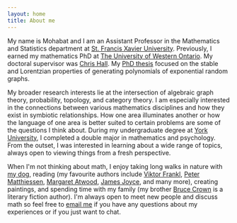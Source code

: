 ```yaml
---
layout: home
title: About me
---
```


My name is Mohabat and I am an Assistant Professor in the Mathematics and Statistics department at [St. Francis Xavier University](https://www.stfx.ca/programs-courses/programs/math-statistics). Previously, I earned my mathematics PhD at [The University of Western Ontario](https://www.math.uwo.ca). My doctoral supervisor was [Chris Hall](https://www.math.uwo.ca/faculty/hall/). My [PhD thesis](https://ir.lib.uwo.ca/etd/9519/) focused on the stable and Lorentzian properties of generating polynomials of exponential random graphs. 

My broader research interests lie at the intersection of algebraic graph theory, probability, topology, and category theory. I am especially interested in the connections between various mathematics disciplines and how they exist in symbiotic relationships. How one area illuminates another or how the language of one area is better suited to certain problems are some of the questions I think about. During my undergraduate degree at [York University](https://www.yorku.ca/), I completed a double major in mathematics and psychology. From the outset, I was interested in learning about a wide range of topics, always open to viewing things from a fresh perspective. 

When I'm not thinking about math, I enjoy taking long walks in nature with [my dog](https://www.instagram.com/woodytheluckylab/), reading (my favourite authors include [Viktor Frankl](https://en.wikipedia.org/wiki/Viktor_Frankl), [Peter Matthiessen](https://en.wikipedia.org/wiki/Peter_Matthiessen), [Margaret Atwood](http://margaretatwood.ca/), [James Joyce](https://en.wikipedia.org/wiki/James_Joyce), and many more), creating paintings, and spending time with my family (my brother [Bruce Crown](https://www.brucecrown.ca) is a literary fiction author). I'm always open to meet new people and discuss math so feel free to [email me](mailto:contact@mohabatmath.ca) if you have any questions about my experiences or if you just want to chat.
